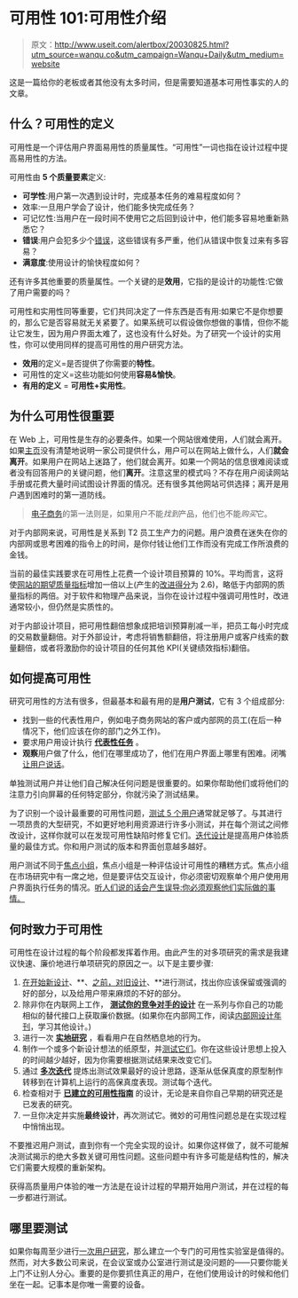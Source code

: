 # 可用性 101:可用性介绍

> 原文：<http://www.useit.com/alertbox/20030825.html?utm_source=wanqu.co&utm_campaign=Wanqu+Daily&utm_medium=website>



这是一篇给你的老板或者其他没有太多时间，但是需要知道基本可用性事实的人的文章。

## 什么？可用性的定义

可用性是一个评估用户界面易用性的质量属性。“可用性”一词也指在设计过程中提高易用性的方法。

可用性由 **5 个质量要素**定义:

*   **可学性**:用户第一次遇到设计时，完成基本任务的难易程度如何？
*   效率:一旦用户学会了设计，他们能多快完成任务？
*   可记忆性:当用户在一段时间不使用它之后回到设计中，他们能多容易地重新熟悉它？
*   **错误**:用户会犯多少个[错误](https://www.nngroup.com/articles/slips/)，这些错误有多严重，他们从错误中恢复过来有多容易？
*   **满意度**:使用设计的愉快程度如何？

还有许多其他重要的质量属性。一个关键的是**效用**，它指的是设计的功能性:它做了用户需要的吗？

可用性和实用性同等重要，它们共同决定了一件东西是否有用:如果它不是你想要的，那么它是否容易就无关紧要了。如果系统可以假设做你想做的事情，但你不能让它发生，因为用户界面太难了，这也没有什么好处。为了研究一个设计的实用性，你可以使用同样的提高可用性的用户研究方法。

*   **效用**的定义=是否提供了你需要的**特性**。
*   可用性的定义=这些功能如何使用**容易&愉快**。
*   **有用的定义** = **可用性+实用性**。

## 为什么可用性很重要

在 Web 上，可用性是生存的必要条件。如果一个网站很难使用，人们就会离开。如果[主页](/articles/top-ten-guidelines-for-homepage-usability/ "Alertbox: Top 10 Guidelines for Homepage Usability")没有清楚地说明一家公司提供什么，用户可以在网站上做什么，人们**就会离开**。如果用户在网站上迷路了，他们就会离开。如果一个网站的信息很难阅读或者没有回答用户的关键问题，他们**离开**。注意这里的模式吗？不存在用户阅读网站手册或花费大量时间试图设计界面的情况。还有很多其他网站可供选择；离开是用户遇到困难时的第一道防线。

> [电子商务](http://www.nngroup.com/reports/e-commerce-user-experience/ "Nielsen Norman Group report: E-Commerce User Experience")的第一法则是，如果用户不能*找到*产品，他们也不能*购买*它。

对于内部网来说，可用性是关系到 T2 员工生产力的问题。用户浪费在迷失在你的内部网或思考困难的指令上的时间，是你付钱让他们工作而没有完成工作所浪费的金钱。

当前的最佳实践要求在可用性上花费一个设计项目预算的 10%。平均而言，这将使[网站的期望质量指标](/articles/usability-roi-declining-but-still-strong/ "Alertbox: Return on Investment (ROI) for Usability")增加一倍以上(产生的[改进得分](https://www.nngroup.com/articles/improvement-score/)为 2.6)，略低于内部网的质量指标的两倍。对于软件和物理产品来说，当你在设计过程中强调可用性时，改进通常较小，但仍然是实质性的。

对于内部设计项目，把可用性翻倍想象成把培训预算削减一半，把员工每小时完成的交易数量翻倍。对于外部设计，考虑将销售额翻倍，将注册用户或客户线索的数量翻倍，或者将激励你的设计项目的任何其他 KPI(关键绩效指标)翻倍。

## 如何提高可用性

研究可用性的方法有很多，但最基本和最有用的是**用户测试**，它有 3 个组成部分:

*   找到一些的代表性用户，例如电子商务网站的客户或内部网的员工(在后一种情况下，他们应该在你的部门之外工作)。
*   要求用户用设计执行 **[代表性任务](https://www.nngroup.com/articles/task-scenarios-usability-testing/)** 。
*   **观察**用户做了什么，他们在哪里成功了，他们在用户界面上哪里有困难。闭嘴[让用户说话](https://www.nngroup.com/articles/talking-to-users/)。

单独测试用户并让他们自己解决任何问题是很重要的。如果你帮助他们或将他们的注意力引向屏幕的任何特定部分，你就污染了测试结果。

为了识别一个设计最重要的可用性问题，[测试 5 个用户](/articles/why-you-only-need-to-test-with-5-users/ "Alertbox: Why You Only Need to Test With 5 Users")通常就足够了。与其进行一项昂贵的大型研究，不如更好地利用资源进行许多小测试，并在每个测试之间修改设计，这样你就可以在发现可用性缺陷时修复它们。[迭代设计](https://www.nngroup.com/articles/iterative-design/ "Alertbox: Parallel & Iterative Design + Competitive Testing = High Usability")是提高用户体验质量的最佳方式。你和用户测试的版本和界面创意越多越好。

用户测试不同于[焦点小组](/articles/focus-groups/ "Jakob Nielsen essay from 1997: The Use and Misuse of Focus Groups")，焦点小组是一种评估设计可用性的糟糕方式。焦点小组在市场研究中有一席之地，但是要评估交互设计，你必须密切观察单个用户使用用户界面执行任务的情况。[听人们说的话会产生误导:你必须观察他们实际做的事情。](/articles/first-rule-of-usability-dont-listen-to-users/ "Alertbox: First Rule of Usability? Don't Listen to Users")

## 何时致力于可用性

可用性在设计过程的每个阶段都发挥着作用。由此产生的对多项研究的需求是我建议快速、廉价地进行单项研究的原因之一。以下是主要步骤:

1.  [在开始新设计](https://www.nngroup.com/articles/radical-incremental-redesign/)、**、[之前，对旧设计](https://www.nngroup.com/articles/redesign-competitive-testing/)、**进行测试，找出你应该保留或强调的好的部分，以及给用户带来麻烦的不好的部分。
2.  除非你在内联网上工作， **[测试你的竞争对手的设计](https://www.nngroup.com/articles/competitive-usability-evaluations/)** 在一系列与你自己的功能相似的替代接口上获取廉价数据。(如果你在内部网工作，阅读[内部网设计年刊](http://www.nngroup.com/reports/intranet-design-annual/ "Nielsen Norman Group report: Year's 10 Best Intranets")，学习其他设计。)
3.  进行一次 [**实地研究**](https://www.nngroup.com/articles/field-studies/) ，看看用户在自然栖息地的行为。
4.  制作一个或多个新设计想法的纸原型，并[测试它们](https://www.nngroup.com/articles/mozilla-paper-prototype/)。你在这些设计思想上投入的时间越少越好，因为你需要根据测试结果来改变它们。
5.  通过 [**多次迭代**](https://www.nngroup.com/articles/parallel-and-iterative-design/) 提炼出测试效果最好的设计思路，逐渐从低保真度的原型制作转移到在计算机上运行的高保真度表现。测试每个迭代。
6.  检查相对于 **[已建立的可用性指南](http://www.nngroup.com/reports/ "Nielsen Norman Group: list of usability guidelines reports")** 的设计，无论是来自你自己早期的研究还是已发表的研究。
7.  一旦你决定并实施**最终设计**，再次测试它。微妙的可用性问题总是在实现过程中悄悄出现。

不要推迟用户测试，直到你有一个完全实现的设计。如果你这样做了，就不可能解决测试揭示的绝大多数关键可用性问题。这些问题中有许多可能是结构性的，解决它们需要大规模的重新架构。

获得高质量用户体验的唯一方法是在设计过程的早期开始用户测试，并在过程的每一步都进行测试。

## 哪里要测试

如果你每周至少进行[一次用户研究](/articles/weekly-user-testing-tivo/ "Alertbox: Weekly User Testing - TiVo Did It, You Can, Too")，那么建立一个专门的可用性实验室是值得的。然而，对大多数公司来说，在会议室或办公室进行测试是没问题的——只要你能关上门不让别人分心。重要的是你要抓住真正的用户，在他们使用设计的时候和他们坐在一起。记事本是你唯一需要的设备。

